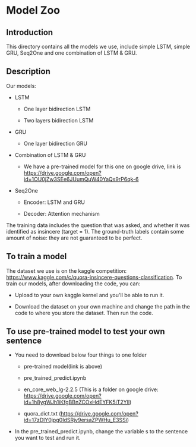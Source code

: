 # Model Zoo

## Introduction  
This directory contains all the models we use, include simple LSTM, simple GRU, Seq2One and one combination of LSTM & GRU.

## Description
Our models:

* LSTM

  * One layer bidirection LSTM

  * Two layers bidirection LSTM

* GRU

  * One layer bidirection GRU

* Combination of LSTM & GRU

  * We have a pre-trained model for this one on google drive, link is https://drive.google.com/open?id=1OU0jZw3SEe6JUumQuW40YaQs9rP6qk-6

* Seq2One

  * Encoder: LSTM and GRU

  * Decoder: Attention mechanism

The training data includes the question that was asked, and whether it was identified as insincere (target = 1). The ground-truth labels contain some amount of noise: they are not guaranteed to be perfect.

## To train a model
The dataset we use is on the kaggle competition: https://www.kaggle.com/c/quora-insincere-questions-classification. To train our models, after downloading the code, you can:

- Upload to your own kaggle kernel and you'll be able to run it. 

- Download the dataset on your own machine and change the path in the code to where you store the dataset.
 Then run the code.

## To use pre-trained model to test your own sentence
- You need to download below four things to one folder
  - pre-trained model(link is above)

  - pre_trained_predict.ipynb 

  - en_core_web_lg-2.2.5 (This is a folder on google drive: https://drive.google.com/open?id=1h8ygWJh1iKfgBBnZCOxHdEYFK5iT2YIl)

  - quora_dict.txt (https://drive.google.com/open?id=17zDlY0jpg0IdSRjv9ersaZPWHu_E3SSi)

- In the pre_trained_predict.ipynb, change the variable s to the sentence you want to test and run it.
